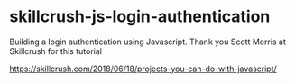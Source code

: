 # skillcrush-js-login-authentication


Building a login authentication using Javascript. Thank you Scott Morris at Skillcrush for this tutorial

https://skillcrush.com/2018/06/18/projects-you-can-do-with-javascript/